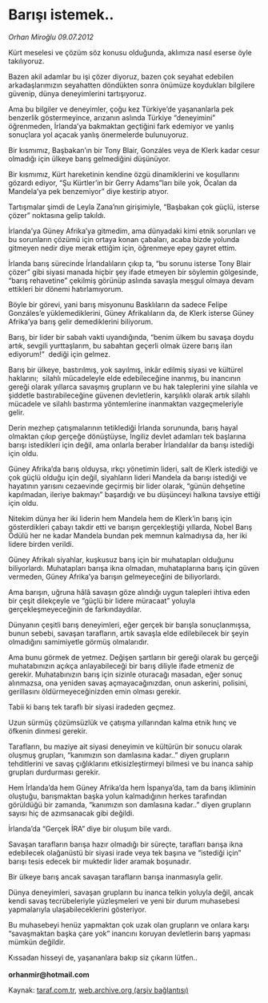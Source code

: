 # Barışı istemek..

*Orhan Miroğlu 09.07.2012*

<div class="yazi"><p>Kürt meselesi ve çözüm söz konusu olduğunda, aklımıza nasıl eserse öyle takılıyoruz.</p>
<p>Bazen akil adamlar bu işi çözer diyoruz, bazen çok seyahat edebilen arkadaşlarımızın seyahatten döndükten sonra önümüze koydukları bilgilere güvenip, dünya deneyimlerini tartışıyoruz.</p>
<p>Ama bu bilgiler ve deneyimler, çoğu kez Türkiye’de yaşananlarla pek benzerlik göstermeyince, arızanın aslında Türkiye “deneyimini” öğrenmeden, İrlanda’ya bakmaktan geçtiğini fark edemiyor ve yanlış sonuçlara yol açacak yanlış önermelerde bulunuyoruz.</p>
<p>Bir kısmımız, Başbakan’ın bir Tony Blair, Gonzáles veya de Klerk kadar cesur olmadığı için ülkeye barış gelmediğini düşünüyor.</p>
<p>Bir kısmımız, Kürt hareketinin kendine özgü dinamiklerini ve koşullarını gözardı ediyor, “Şu Kürtler’in bir Gerry Adams”ları bile yok, Öcalan da Mandela’ya pek benzemiyor” diye kestirip atıyor.</p>
<p>Tartışmalar şimdi de Leyla Zana’nın girişimiyle, “Başbakan çok güçlü, isterse çözer” noktasına gelip takıldı.</p>
<p>İrlanda’ya Güney Afrika’ya gitmedim, ama dünyadaki kimi etnik sorunları ve bu sorunların çözümü için ortaya konan çabaları, acaba bizde yolunda gitmeyen nedir diye merak ettiğim için, öğrenmeye epey gayret ettim.</p>
<p>İrlanda barış sürecinde İrlandalıların çıkıp ta, “bu sorunu isterse Tony Blair çözer” gibi siyasi manada hiçbir şey ifade etmeyen bir söylemin gölgesinde, “barış rehavetine” çekilmiş görünüp aslında savaşla meşgul olmaya devam ettikleri bir dönemi hatırlamıyorum.</p>
<p>Böyle bir görevi, yani barış misyonunu Basklıların da sadece Felipe Gonzáles’e yüklemediklerini, Güney Afrikalıların da, de Klerk isterse Güney Afrika’ya barış gelir demediklerini biliyorum.</p>
<p>Barış, bir lider bir sabah vakti uyandığında, “benim ülkem bu savaşa doydu artık, sevgili yurttaşlarım, bu sabahtan geçerli olmak üzere barış ilan ediyorum!”  dediği için gelmez.</p>
<p>Barış bir ülkeye, bastırılmış, yok sayılmış, inkâr edilmiş siyasi ve kültürel haklarını;  silahlı mücadeleyle elde edebileceğine inanmış, bu inancının gereği olarak yıllarca savaşmış grupların ve bu hak taleplerini yine silahla ve şiddetle bastırabileceğine güvenen devletlerin, karşılıklı olarak artık silahlı mücadele ve silahlı bastırma yöntemlerine inanmaktan vazgeçmeleriyle gelir. </p>
<p>Derin mezhep çatışmalarının tetiklediği İrlanda sorununda, barış hayal olmaktan çıkıp gerçeğe dönüştüyse, İngiliz devlet adamları tek başlarına barışı istedikleri için değil, ama onlarla beraber İrlandalılar da barışı istediği için oldu.</p>
<p>Güney Afrika’da barış olduysa, ırkçı yönetimin lideri, salt de Klerk istediği ve çok güçlü olduğu için değil, siyahların lideri Mandela da barışı istediği ve hayatının yarısını cezaevinde geçirmiş bir lider olarak, “günün dehşetine kapılmadan, ileriye bakmayı” başardığı ve bu düşünceyi halkına tavsiye ettiği için oldu.</p>
<p>Nitekim dünya her iki liderin hem Mandela hem de Klerk’in barış için gösterdikleri çabayı takdir etti ve barışın gerçekleştiği yıllarda, Nobel Barış Ödülü her ne kadar Mandela bundan pek memnun kalmadıysa da, her iki lidere birden verildi.</p>
<p>Güney Afrikalı siyahlar, kuşkusuz barış için bir muhatapları olduğunu biliyorlardı. Muhatapları barışa ikna olmadan, muhataplarına barış için güven vermeden, Güney Afrika’ya barışın gelmeyeceğini de biliyorlardı. </p>
<p>Ama barışın, uğruna hâlâ savaşın göze alındığı uygun talepleri ihtiva eden bir çeşit dilekçeyle ve “güçlü bir lidere müracaat” yoluyla gerçekleşmeyeceğinin de farkındaydılar.</p>
<p>Dünyanın çeşitli barış deneyimleri, eğer gerçek bir barışla sonuçlanmışsa, bunun sebebi, savaşan tarafların, artık savaşla elde edilebilecek bir şeyin olmadığını samimiyetle görmüş olmalarıdır.</p>
<p>Ama bunu görmek de yetmez. Değişen şartların bir gereği olarak bu gerçeği muhatabınızın açıkça anlayabileceği bir barış diliyle ifade etmeniz de gerekir. Muhatabınızın barış için sizinle oturacağı masadan, eğer sonuç alınmazsa, ona yeniden savaş açmayacağınızdan, onun askerini, polisini, gerillasını öldürmeyeceğinizden emin olması gerekir.</p>
<p>Tabii ki barış tek taraflı bir siyasi iradeden geçmez.</p>
<p>Uzun sürmüş çözümsüzlük ve çatışma yıllarından kalma etnik hınç ve öfkenin dinmesi gerekir.</p>
<p>Tarafların, bu maziye ait siyasi deneyimin ve kültürün bir sonucu olarak oluşmuş grupları, “kanımızın son damlasına kadar..” diyen grupların tehditlerini ve savaş çığlıklarını etkisizleştirmeyi bilmesi ve bu inanca sahip grupları durdurması gerekir. </p>
<p>Hem İrlanda’da hem Güney Afrika’da hem İspanya’da, tam da barış ikliminin oluştuğu, barışmaktan başka yolun kalmadığının herkes tarafından görüldüğü bir zamanda, “kanımızın son damlasına kadar..” diyen grupların sayısı hiç de azımsanacak gibi değildi. </p>
<p>İrlanda’da “Gerçek İRA” diye bir oluşum bile vardı.</p>
<p>Savaşan tarafların barışa hazır olmadığı bir süreçte, tarafları barışa ikna edebilecek olağanüstü bir siyasi irade veya tek başına ve “istediği için” barışı tesis edecek bir muktedir lider aramak boşunadır.</p>
<p>Bir ülkeye barış ancak savaşan tarafların barışa inanmasıyla gelir.</p>
<p>Dünya deneyimleri, savaşan grupların bu inanca telkin yoluyla değil, ancak kendi savaş tecrübeleriyle yüzleşmeleri ve yeni bir durum muhasebesi yapmalarıyla ulaşabileceklerini gösteriyor.</p>
<p>Bu muhasebeyi henüz yapmaktan çok uzak olan grupların ve onlara karşı “savaşmaktan başka çare yok” inancını koruyan devletlerin barış yapması mümkün değildir.</p>Kıssadan hisseyi de, yaşananlara bakıp siz çıkarın lütfen..<br/><b><br/>orhanmir@hotmail.com</b>
</div>

Kaynak: [taraf.com.tr](http://www.taraf.com.tr/orhan-miroglu/makale-barisi-istemek.htm), [web.archive.org (arşiv bağlantısı)](http://web.archive.org/web/20131107125646/http://www.taraf.com.tr/orhan-miroglu/makale-barisi-istemek.htm)
